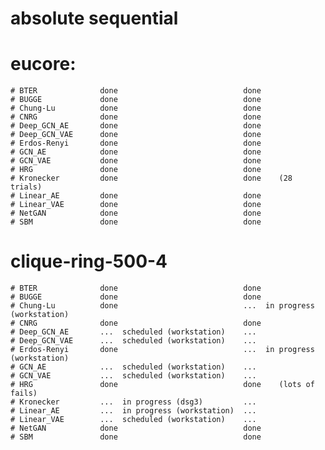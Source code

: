 #                       absolute                        sequential
# eucore:
    # BTER              done                            done
    # BUGGE             done                            done
    # Chung-Lu          done                            done
    # CNRG              done                            done
    # Deep_GCN_AE       done                            done
    # Deep_GCN_VAE      done                            done
    # Erdos-Renyi       done                            done
    # GCN_AE            done                            done
    # GCN_VAE           done                            done
    # HRG               done                            done
    # Kronecker         done                            done    (28 trials)
    # Linear_AE         done                            done
    # Linear_VAE        done                            done
    # NetGAN            done                            done
    # SBM               done                            done
# clique-ring-500-4
    # BTER              done                            done
    # BUGGE             done                            done
    # Chung-Lu          done                            ...  in progress (workstation)
    # CNRG              done                            done
    # Deep_GCN_AE       ...  scheduled (workstation)    ...
    # Deep_GCN_VAE      ...  scheduled (workstation)    ...
    # Erdos-Renyi       done                            ...  in progress (workstation)
    # GCN_AE            ...  scheduled (workstation)    ...
    # GCN_VAE           ...  scheduled (workstation)    ...
    # HRG               done                            done    (lots of fails)
    # Kronecker         ...  in progress (dsg3)         ...
    # Linear_AE         ...  in progress (workstation)  ...
    # Linear_VAE        ...  scheduled (workstation)    ...
    # NetGAN            done                            done
    # SBM               done                            done

